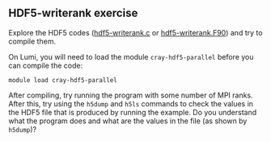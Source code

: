 ## HDF5-writerank exercise

Explore the HDF5 codes ([hdf5-writerank.c](hdf5-writerank.c) or [hdf5-writerank.F90](hdf5-writerank.F90)) and try to compile them.

On Lumi, you will need to load the module `cray-hdf5-parallel` before you 
can compile the code:

```
module load cray-hdf5-parallel
```

After compiling, try running the program with some number of MPI ranks. After this, try using the `h5dump` and `h5ls`  commands to check the values in the HDF5 file that is produced by running the example. Do you understand what the program does and what are the values in the file (as shown by `h5dump`)?